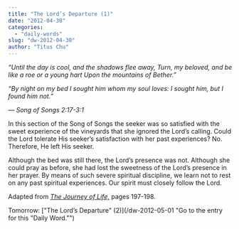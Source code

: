 ```yaml
---
title: "The Lord’s Departure (1)"
date: "2012-04-30"
categories: 
  - "daily-words"
slug: "dw-2012-04-30"
author: "Titus Chu"
---
```


_“Until the day is cool, and the shadows flee away, Turn, my beloved, and be like a roe or a young hart Upon the mountains of Bether.”_

_“By night on my bed I sought him whom my soul loves: I sought him, but I found him not.”_

_— Song of Songs 2:17-3:1_

In this section of the Song of Songs the seeker was so satisfied with the sweet experience of the vineyards that she ignored the Lord’s calling. Could the Lord tolerate His seeker’s satisfaction with her past experiences? No. Therefore, He left His seeker.

Although the bed was still there, the Lord’s presence was not. Although she could pray as before, she had lost the sweetness of the Lord’s presence in her prayer. By means of such severe spiritual discipline, we learn not to rest on any past spiritual experiences. Our spirit must closely follow the Lord.

Adapted from _[The Journey of Life,](/book-journey "Go to the listing for this book.")_ pages 197-198.

Tomorrow: ["The Lord’s Departure" (2)](/dw-2012-05-01 "Go to the entry for this "Daily Word."")
